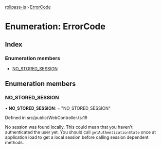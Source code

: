 [rollpass-js](../README.md) › [ErrorCode](errorcode.md)

# Enumeration: ErrorCode

## Index

### Enumeration members

* [NO_STORED_SESSION](errorcode.md#no_stored_session)

## Enumeration members

###  NO_STORED_SESSION

• **NO_STORED_SESSION**: = "NO_STORED_SESSION"

Defined in src/public/WebController.ts:19

No session was found locally. This could mean that you haven't authenticated the user yet.
You should call `getAuthenticationState` once at application load to get a local session before calling session dependent methods.
